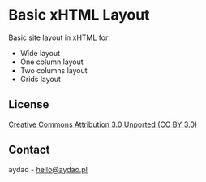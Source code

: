 # Basic xHTML Layout

Basic site layout in xHTML for:

* Wide layout
* One column layout
* Two columns layout
* Grids layout

## License

[Creative Commons Attribution 3.0 Unported (CC BY 3.0)](http://creativecommons.org/licenses/by/3.0/)

## Contact

aydao - hello@aydao.pl